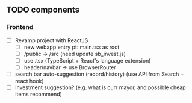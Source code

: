 ## TODO components
### Frontend
- [ ] Revamp project with ReactJS
  - [ ] new webapp entry pt: main.tsx as root
  - [ ] /public -> /src (need update sb_invest.js)
  - [ ] use .tsx (TypeScript + React's language extension)
  - [ ] header/navbar -> use BrowserRouter
- [ ] search bar auto-suggestion (record/history) (use API from Search + react hook)
- [ ] investment suggestion? (e.g. what is curr mayor, and possible cheap items recommend)
